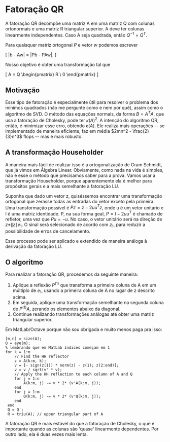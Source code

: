 # Fatoração QR

A fatoração QR decompõe uma matriz A em uma matriz Q com colunas ortonormais e uma
matriz R triangular superior. A deve ter colunas linearmente independentes. Caso
A seja quadrada, então $Q^{-1} = Q^T$.

Para quaisquer matriz ortogonal $P$ e vetor $w$ podemos escrever

\[
\|b - Aw\| = \|Pb - PAw\|.
\]

Nosso objetivo é obter uma transformação tal que

\[
A = Q \begin{pmatrix} R \\ 0 \end{pmatrix}
\]

## Motivação

Esse tipo de fatoração é especialmente útil para resolver o problema dos mínimos
quadrados (não me pergunte como e nem por quê), assim como o algoritmo de SVD. O método das equações normais, da forma $B = A^TA$, que usa a fatoração de Cholesky, pode ter $\kappa(A)^2$. A intenção do algoritmo QR, então, é minimizar esse erro,
obtendo $\kappa(A)$. Ele realiza mais operações -- se implementado de maneira eficiente, faz em média $2mn^2 - \frac{2}{3}n^3$ flops -- mas é mais robusto.

## A transformação Householder

A maneira mais fácil de realizar isso é a ortogonalização de Gram Schmidt, que já
vimos em Álgebra Linear. Obviamente, como nada na vida é simples, não é esse o método
que precisamos saber para a prova. Vamos usar a transformação Householder, porque
aparentemente ela é melhor para propósitos gerais e a mais semelhante à fatoração LU.

Suponha que dado um vetor z, quiséssemos encontrar uma transformação ortogonal que
zerasse todas as entradas do vetor exceto pela primeira. Uma transformação possível é
$Pz = z - 2uu^Tz$, onde u é um vetor unitário e I é uma matriz identidade. P, na sua
forma geal, $P = I - 2uu^T$ é chamado de refletor, uma vez que $Pu = -u$. No caso,
o vetor unitário será na direção de $z \pm \|z\|e_1$. O sinal será selecionado de acordo
com $z_1$, para reduzir a possibilidade de erros de cancelamento.

Esse processo pode ser aplicado e extendido de maneira análoga à derivação da fatoração LU.

## O algoritmo

Para realizar a fatoração QR, procedemos da seguinte maneira:

1. Aplique a reflexão $P^{(1)}$ que transforma a primeira coluna de A em um múltiplo de $e_1$, usando a primeira coluna de A no lugar de z descrito acima.
2. Em seguida, aplique uma transformação semelhante na segunda coluna de $P^{(1)}A$,
zerando os elementos abaixo da diagonal.
3. Continue realizando transformações análogas até obter uma matriz triangular superior.

Em MatLab/Octave porque não sou obrigada e muito menos paga pra isso:

```
[m,n] = size(A);
Q = eye(m);
% lembrando que em MatLab índices começam em 1
for k = 1:n
    // Find the HH reflector
    z = A(k:m, k);
    v = [- sign(z(1)) * norm(z) - z(1); z(2:end)];
    v = v / sqrt(v' * v);
    // Apply the HH reflection to each column of A and Q
    for j = 1:n
        A(k:m, j) -= v * 2* (v'A(k:m, j));
    end
    for j = 1:m
        Q(k:m, j) -= v * 2* (v'Q(k:m, j));
    end
 end
 Q = Q';
 R = triu(A); // upper triangular part of A
```

A fatoração QR é mais estável do que a fatoração de Cholesky, o que é importante
quando as colunas são 'quase' linearmente dependentes. Por outro lado, ela é
duas vezes mais lenta.
